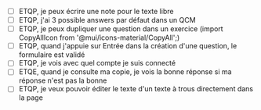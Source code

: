 - [ ] ETQP, je peux écrire une note pour le texte libre
- [ ] ETQP, j'ai 3 possible answers par défaut dans un QCM
- [ ] ETQP, je peux dupliquer une question dans un exercice (import CopyAllIcon from '@mui/icons-material/CopyAll';)
- [ ] ETQP, quand j'appuie sur Entrée dans la création d'une question, le formulaire est validé
- [ ] ETQP, je vois avec quel compte je suis connecté
- [ ] ETQE, quand je consulte ma copie, je vois la bonne réponse si ma réponse n'est pas la bonne
- [ ] ETQP, je veux pouvoir éditer le texte d'un texte à trous directement dans la page
